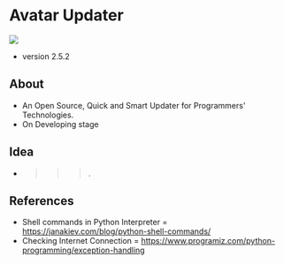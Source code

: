 # Avatar Updater
![]('./Preview/avatar.jpg')
* version 2.5.2
## About
* An Open Source, Quick and Smart Updater for Programmers' Technologies.
* On Developing stage
## Idea
* >>>.
## References
* Shell commands in Python Interpreter = https://janakiev.com/blog/python-shell-commands/
* Checking Internet Connection = https://www.programiz.com/python-programming/exception-handling
